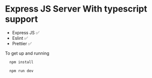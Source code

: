 # Express JS Server With typescript support

- Express JS ✅
- Eslint ✅
- Prettier ✅

To get up and running

```bash
  npm install
```

```bash
  npm run dev
```
